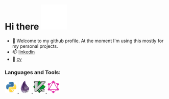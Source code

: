 
<h1>Hi there <img src="hello.svg"></h1>

- 🌱 Welcome to my github profile. At the moment I'm using this mostly for my personal projects. 
- 📫 [linkedin](https://www.linkedin.com/in/mariusz-raczynski/)
- 🔭 [cv](https://drive.google.com/file/u/1/d/1leMPWF90IDYrxVqAsAqtTdlVZB_yDbiM/view)




<h3 align="left">Languages and Tools:</h3>
<p align="left">
  <a href="https://reactjs.org/docs/getting-started.html" target="_blank" rel="noreferrer">
    <img src="https://raw.githubusercontent.com/devicons/devicon/master/icons/python/python-original.svg" alt="react" width="40" height="40"/>
  </a>
  <a href="https://elixir-lang.org/docs.html" target="_blank" rel="noreferrer">
    <img src="https://raw.githubusercontent.com/devicons/devicon/master/icons/elixir/elixir-original.svg" alt="elixir" width="40" height="40"/>
  </a>
  <a href="https://www.vim.org/" target="_blank" rel="noreferrer">
    <img src="https://raw.githubusercontent.com/devicons/devicon/master/icons/vim/vim-original.svg" alt="vim" width="40" height="40"/>
  </a>
  <a href="https://graphql.org/learn/" target="_blank" rel="noreferrer">
    <img src="https://raw.githubusercontent.com/devicons/devicon/master/icons/graphql/graphql-plain.svg" alt="graphql" width="40" height="40"/>
  </a> 
</p>
